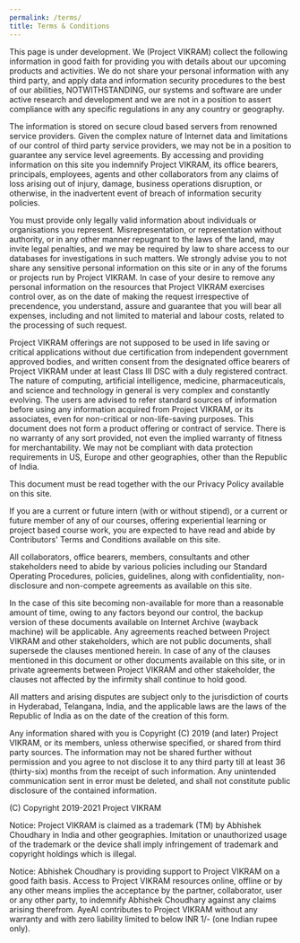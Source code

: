 ```yaml
---
permalink: /terms/
title: Terms & Conditions
---
```


This page is under development.
We (Project VIKRAM) collect the following information in good faith for providing you with details about our upcoming products and activities. We do not share your personal information with any third party, and apply data and information security procedures to the best of our abilities, NOTWITHSTANDING, our systems and software are under active research and development and we are not in a position to assert compliance with any specific regulations in any any country or geography.

The information is stored on secure cloud based servers from renowned service providers. Given the complex nature of Internet data and limitations of our control of third party service providers, we may not be in a position to guarantee any service level agreements. By accessing and providing information on this site you indemnify Project VIKRAM, its office bearers, principals, employees, agents and other collaborators from any claims of loss arising out of injury, damage, business operations disruption, or otherwise, in the inadvertent event of breach of information security policies.

You must provide only legally valid information about individuals or organisations you represent. Misrepresentation, or representation without authority, or in any other manner repugnant to the laws of the land, may invite legal penalties, and we may be required by law to share access to our databases for investigations in such matters. We strongly advise you to not share any sensitive personal information on this site or in any of the forums or projects run by Project VIKRAM. In case of your desire to remove any personal information on the resources that Project VIKRAM exercises control over, as on the date of making the request irrespective of precendence, you understand, assure and guarantee that you will bear all expenses, including and not limited to material and labour costs, related to the processing of such request.

Project VIKRAM offerings are not supposed to be used in life saving or critical applications without due certification from independent government approved bodies, and written consent from the designated office bearers of Project VIKRAM under at least Class III DSC with a duly registered contract. The nature of computing, artificial intelligence, medicine, pharmaceuticals, and science and technology in general is very complex and constantly evolving. The users are advised to refer standard sources of information before using any information acquired from Project VIKRAM, or its associates, even for non-critical or non-life-saving purposes. This document does not form a product offering or contract of service. There is no warranty of any sort provided, not even the implied warranty of fitness for merchantability. We may not be compliant with data protection requirements in US, Europe and other geographies, other than the Republic of India.

This document must be read together with the our Privacy Policy available on this site.

If you are a current or future intern (with or without stipend), or a current or future member of any of our courses,  offering experiential learning or project based course work, you are expected to have read and abide by Contributors' Terms and Conditions available on this site.

All collaborators, office bearers, members, consultants and other stakeholders need to abide by various policies including our Standard Operating Procedures, policies, guidelines, along with confidentiality, non-disclosure and non-compete agreements as available on this site.

In the case of this site becoming non-available for more than a reasonable amount of time, owing to any factors beyond our control, the backup version of these documents available on Internet Archive (wayback machine) will be applicable. Any agreements reached between Project VIKRAM and other stakeholders, which are not public documents, shall supersede the clauses mentioned herein. In case of any of the clauses mentioned in this document or other documents available on this site, or in private agreements between Project VIKRAM and other stakeholder, the clauses not affected by the infirmity shall continue to hold good.

All matters and arising disputes are subject only to the jurisdiction of courts in Hyderabad, Telangana, India, and the applicable laws are the laws of the Republic of India as on the date of the creation of this form.

Any information shared with you is Copyright (C) 2019 (and later) Project VIKRAM, or its members, unless otherwise specified, or shared from third party sources. The information may not be shared further without permission and you agree to not disclose it to any third party till at least 36 (thirty-six) months from the receipt of such information. Any unintended communication sent in error must be deleted, and shall not constitute public disclosure of the contained information.

(C) Copyright 2019-2021 Project VIKRAM

Notice:
Project VIKRAM is claimed as a trademark (TM) by Abhishek Choudhary in India and other geographies. Imitation or unauthorized usage of the trademark or the device shall imply infringement of trademark and copyright holdings which is illegal.

Notice:
Abhishek Choudhary is providing support to Project VIKRAM on a good faith basis. Access to Project VIKRAM resources online, offline or by any other means implies the acceptance by the partner, collaborator, user or any other party, to indemnify Abhishek Choudhary against any claims arising therefrom. AyeAI contributes to Project VIKRAM without any warranty and with zero liability limited to below INR 1/- (one Indian rupee only).
